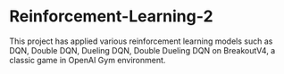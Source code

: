 # Reinforcement-Learning-2
This project has applied various reinforcement learning models such as DQN, Double DQN, Dueling DQN, Double Dueling DQN on BreakoutV4, a classic game in OpenAI Gym environment.
